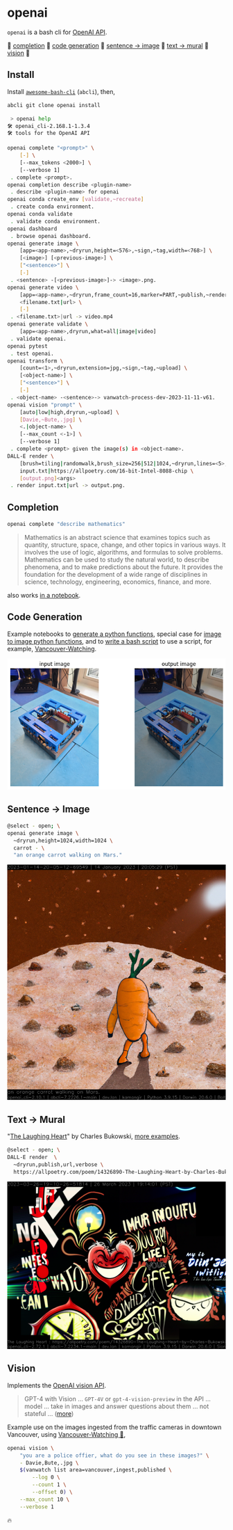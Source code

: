 # openai

`openai` is a bash cli for [OpenAI API](https://beta.openai.com/docs/introduction).

🔷  [completion](#Completion) 🔷  [code generation](#code-generation) 🔷  [sentence -> image](#sentence---image) 🔷  [text -> mural](#text---mural) 🔷  [vision](#vision) 🔷 

## Install

Install [`awesome-bash-cli`](https://github.com/kamangir/awesome-bash-cli) (`abcli`), then,

```bash
abcli git clone openai install
```

```bash
 > openai help
🛠️ openai_cli-2.168.1-1.3.4
🛠️ tools for the OpenAI API

openai complete "<prompt>" \
	[-] \
	[--max_tokens <2000>] \
	[--verbose 1]
 . complete <prompt>.
openai completion describe <plugin-name>
 . describe <plugin-name> for openai
openai conda create_env [validate,~recreate]
 . create conda environment.
openai conda validate
 . validate conda environment.
openai dashboard
 . browse openai dashboard.
openai generate image \
	[app=<app-name>,~dryrun,height=<576>,~sign,~tag,width=<768>] \
	[<image>] [<previous-image>] \
	["<sentence>"] \
	[-]
 . <sentence> -[<previous-image>]-> <image>.png.
openai generate video \
	[app=<app-name>,~dryrun,frame_count=16,marker=PART,~publish,~render,resize_to=1280x1024,~sign,slice_by=words|sentences,~upload,url] \
	<filename.txt|url> \
	[-]
 . <filename.txt>|url -> video.mp4
openai generate validate \
	[app=<app-name>,dryrun,what=all|image|video]
 . validate openai.
openai pytest
 . test openai.
openai transform \
	[count=<1>,~dryrun,extension=jpg,~sign,~tag,~upload] \
	[<object-name>] \
	["<sentence>"] \
	[-]
 . <object-name> -<sentence>-> vanwatch-process-dev-2023-11-11-v61.
openai vision "prompt" \
	[auto|low|high,dryrun,~upload] \
	[Davie,~Bute,.jpg] \
	<.|object-name> \
	[--max_count <-1>] \
	[--verbose 1]
 . complete <prompt> given the image(s) in <object-name>.
DALL-E render \
	[brush=tiling|randomwalk,brush_size=256|512|1024,~dryrun,lines=<5>,publish,url,verbose] \
	input.txt|https://allpoetry.com/16-bit-Intel-8088-chip \
	[output.png]<args>
 . render input.txt|url -> output.png.
```

## Completion

```bash
openai complete "describe mathematics"
```

> Mathematics is an abstract science that examines topics such as quantity, structure, space, change, and other topics in various ways. It involves the use of logic, algorithms, and formulas to solve problems. Mathematics can be used to study the natural world, to describe phenomena, and to make predictions about the future. It provides the foundation for the development of a wide range of disciplines in science, technology, engineering, economics, finance, and more.

also works [in a notebook](./notebooks/completion.ipynb).

## Code Generation

Example notebooks to [generate a python functions](./notebooks/completion_ai_function_py.ipynb), special case for [image to image python functions](./notebooks/completion_i2i_function.ipynb), and to [write a bash script](./notebooks/completion_ai_function_bash.ipynb) to use a script, for example, [Vancouver-Watching](https://github.com/kamangir/Vancouver-Watching).

![image](./assets/completion_i2i_function.png)

## Sentence -> Image

```bash
@select - open; \
openai generate image \
  ~dryrun,height=1024,width=1024 \
  carrot - \
  "an orange carrot walking on Mars."
```

![image](./assets/carrot.png)

## Text -> Mural

"[The Laughing Heart](  https://allpoetry.com/poem/14326890-The-Laughing-Heart-by-Charles-Bukowski)" by Charles Bukowski, [more examples](http://kamangir.net/private/?object=2023-03-26-19-10-26-51814).

```bash
@select - open; \
DALL-E render  \
  ~dryrun,publish,url,verbose \
  https://allpoetry.com/poem/14326890-The-Laughing-Heart-by-Charles-Bukowski
```

![image](./assets/DALL-E.png)

## Vision

Implements the [OpenAI vision API](https://platform.openai.com/docs/guides/vision).

> GPT-4 with Vision ... `GPT-4V` or `gpt-4-vision-preview` in the API ... model ... take in images and answer questions about them
... not stateful ... ([more](https://arash-kamangir.medium.com/%EF%B8%8F-openai-vision-1-fb3691bd095a))

Example use on the images ingested from the traffic cameras in downtown Vancouver, using [Vancouver-Watching 🌈](https://github.com/kamangir/Vancouver-Watching),

```bash
openai vision \
    "you are a police offier, what do you see in these images?" \
    - Davie,Bute,.jpg \
    $(vanwatch list area=vancouver,ingest,published \
        --log 0 \
        --count 1 \
        --offset 0) \
    --max_count 10 \
    --verbose 1
```

🔥